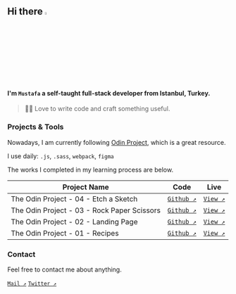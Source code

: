 ## Hi there <img src="https://media.giphy.com/media/hvRJCLFzcasrR4ia7z/giphy.gif" width="4%">

#### I'm `Mustafa` a self-taught full-stack developer from Istanbul, Turkey.

> 👨‍💻 Love to write code and craft something useful.

### Projects & Tools

Nowadays, I am currently following [Odin Project](https://theodinproject.com/), which is a great resource.

I use daily: `.js`, `.sass`, `webpack`, `figma`

The works I completed in my learning process are below.

| Project Name                                | Code                                                                                    | Live                                                                                  |
| ------------------------------------------- | --------------------------------------------------------------------------------------- | ------------------------------------------------------------------------------------- |
| The Odin Project - 04 - Etch a Sketch | [`Github ↗️`](https://github.com/mustafa-kaya/the-odin-project-04--etch-a-sketch) | [`View ↗️`](https://taupe-longma-1008fe.netlify.app/) |
| The Odin Project - 03 - Rock Paper Scissors | [`Github ↗️`](https://github.com/mustafa-kaya/the-odin-project-03--rock-paper-scissors) | [`View ↗️`](https://mustafa-kaya.github.io/the-odin-project-03--rock-paper-scissors/) |
| The Odin Project - 02 - Landing Page        | [`Github ↗️`](https://github.com/mustafa-kaya/the-odin-project-02--landing-page)        | [`View ↗️`](https://mustafa-kaya.github.io/the-odin-project-02--landing-page/)        |
| The Odin Project - 01 - Recipes             | [`Github ↗️`](https://github.com/mustafa-kaya/the-odin-project-01--recipes)             | [`View ↗️`](https://mustafa-kaya.github.io/the-odin-project-01--recipes/)             |

### Contact

Feel free to contact me about anything.

[`Mail ↗️`](mailto:iletisim.mustafakaya@gmail.com)
[`Twitter ↗️`](https://twitter.com/mr_nocode)
